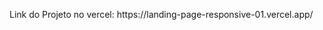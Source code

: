 <p>Link do Projeto no vercel: https://landing-page-responsive-01.vercel.app/</p>
<div align="center">
  <img src="https://github.com/skypse/LandingPage-Responsive-01/assets/97822775/faaf0e47-68ae-4d07-b43f-b3990ff007df" alt="">
</div>
